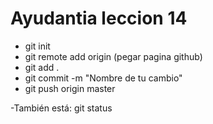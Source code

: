  # Ayudantia leccion 14
  - git init
  - git remote add origin (pegar pagina github)
  - git add .
  - git commit -m "Nombre de tu cambio"
  - git push origin master

  -También está: git status
